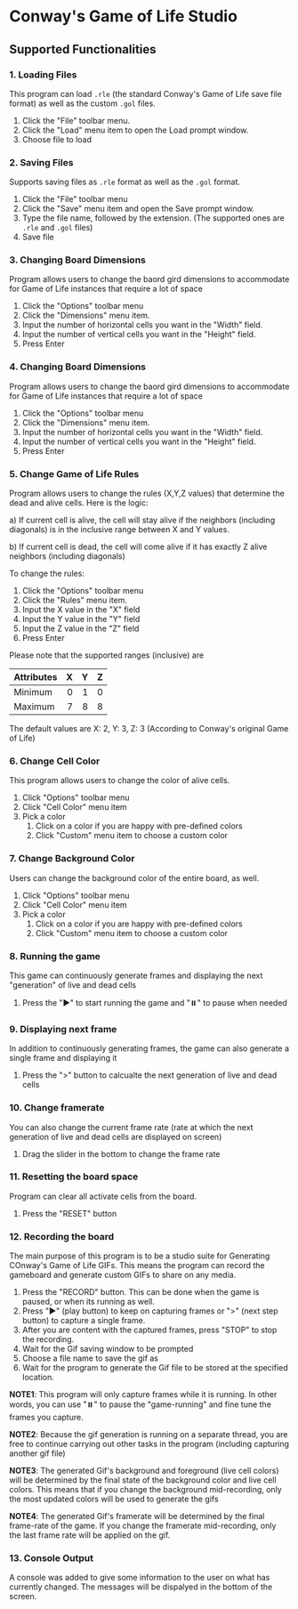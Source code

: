 # Conway's Game of Life Studio

## Supported Functionalities

### 1. Loading Files

This program can load `.rle` (the standard Conway's Game of Life save file format) as well as the custom `.gol` files.

1. Click the "File" toolbar menu.
2. Click the "Load" menu item to open the Load prompt window.
3. Choose file to load

### 2. Saving Files

Supports saving files as `.rle` format as well as the `.gol` format.

1. Click the "File" toolbar menu
2. Click the "Save" menu item and open the Save prompt window.
3. Type the file name, followed by the extension. (The supported ones are `.rle` and `.gol` files)
4. Save file

### 3. Changing Board Dimensions

Program allows users to change the baord gird dimensions to accommodate for Game of Life instances that require a lot of space

1. Click the "Options" toolbar menu
2. Click the "Dimensions" menu item.
3. Input the number of horizontal cells you want in the "Width" field.
4. Input the number of vertical cells you want in the "Height" field.
5. Press Enter

### 4. Changing Board Dimensions

Program allows users to change the baord gird dimensions to accommodate for Game of Life instances that require a lot of space

1. Click the "Options" toolbar menu
2. Click the "Dimensions" menu item.
3. Input the number of horizontal cells you want in the "Width" field.
4. Input the number of vertical cells you want in the "Height" field.
5. Press Enter

### 5. Change Game of Life Rules

Program allows users to change the rules (X,Y,Z values) that determine the dead and alive cells. Here is the logic:

a) If current cell is alive, the cell will stay alive if the neighbors (including diagonals) is in the inclusive range between X and Y values.

b) If current cell is dead, the cell will come alive if it has exactly Z alive neighbors (including diagonals)

To change the rules:

1. Click the "Options" toolbar menu
2. Click the "Rules" menu item.
3. Input the X value in the "X" field
4. Input the Y value in the "Y" field
5. Input the Z value in the "Z" field
6. Press Enter

Please note that the supported ranges (inclusive) are

|Attributes| X | Y | Z |
|:---------|--:|--:|--:|
|Minimum|0|1|0|
|Maximum|7|8|8|

The default values are X: 2, Y: 3, Z: 3 (According to Conway's original Game of Life)

### 6. Change Cell Color

This program allows users to change the color of alive cells.

1. Click "Options" toolbar menu
2. Click "Cell Color" menu item
3. Pick a color
   1. Click on a color if you are happy with pre-defined colors
   2. Click "Custom" menu item to choose a custom color

### 7. Change Background Color

Users can change the background color of the entire board, as well.

1. Click "Options" toolbar menu
2. Click "Cell Color" menu item
3. Pick a color
   1. Click on a color if you are happy with pre-defined colors
   2. Click "Custom" menu item to choose a custom color

### 8. Running the game

This game can continuously generate frames and displaying the next "generation" of live and dead cells

1. Press the "▶️" to start running the game and "⏸️" to pause when needed

### 9. Displaying next frame

In addition to continuously generating frames, the game can also generate a single frame and displaying it

1. Press the ">" button to calcualte the next generation of live and dead cells

### 10. Change framerate

You can also change the current frame rate (rate at which the next generation of live and dead cells are displayed on screen)

1. Drag the slider in the bottom to change the frame rate

### 11. Resetting the board space

Program can clear all activate cells from the board.

1. Press the "RESET" button

### 12. Recording the board

The main purpose of this program is to be a studio suite for Generating COnway's Game of Life GIFs. This means the program can record the gameboard and generate custom GIFs to share on any media.

1. Press the "RECORD" button. This can be done when the game is paused, or when its running as well.
2. Press "▶️" (play button) to keep on capturing frames or ">" (next step button) to capture a single frame.
3. After you are content with the captured frames, press "STOP" to stop the recording.
4. Wait for the Gif saving window to be prompted
5. Choose a file name to save the gif as
6. Wait for the program to generate the Gif file to be stored at the specified location.

**NOTE1**: This program will only capture frames while it is running. In other words, you can use "⏸️" to pause the "game-running" and fine tune the frames you capture.

**NOTE2**: Because the gif generation is running on a separate thread, you are free to continue carrying out other tasks in the program (including capturing another gif file)

**NOTE3**: The generated Gif's background and foreground (live cell colors) will be determined by the final state of the background color and live cell colors. This means that if you change the background mid-recording, only the most updated colors will be used to generate the gifs

**NOTE4**: The generated Gif's framerate will be determined by the final frame-rate of the game. If you change the framerate mid-recording, only the last frame rate will be applied on the gif.

### 13. Console Output

A console was added to give some information to the user on what has currently changed. The messages will be dispalyed in the bottom of the screen.

